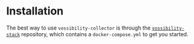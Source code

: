 # Installation

The best way to use `vossibility-collector` is through the
[`vossibility-stack`](https://github.com/icecrime/vossibility-stack) repository, which contains a
`docker-compose.yml` to get you started.
